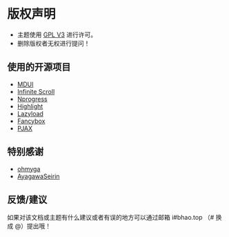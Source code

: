 # 版权声明

- 主题使用 [GPL V3](http://www.gnu.org/licenses/gpl-3.0.html) 进行许可。
- 删除版权者无权进行提问！

## 使用的开源项目

- [MDUI](https://github.com/zdhxiong/mdui)
- [Infinite Scroll](https://infinite-scroll.com/)
- [Nprogress](https://github.com/rstacruz/nprogress)
- [Highlight](https://github.com/highlightjs/highlight.js)
- [Lazyload](https://github.com/tuupola/lazyload)
- [Fancybox](https://fancyapps.com/docs/ui/fancybox/)
- [PJAX](https://github.com/MoOx/pjax)

## 特别感谢

- [ohmyga](https://ohmyga.cn)
- [AyagawaSeirin](https://qwq.best)

## 反馈/建议

如果对该文档或主题有什么建议或者有误的地方可以通过邮箱 i#bhao.top （# 换成 @）提出哦！